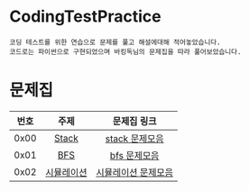 # CodingTestPractice
```
코딩 테스트를 위한 연습으로 문제를 풀고 해설에대해 적어놓았습니다.
코드로는 파이썬으로 구현되었으며 바킹독님의 문제집을 따라 풀어보았습니다.
```

# 문제집
| 번호 | 주제 | 문제집 링크 |
| :--: | :--: | :--: |
| 0x00 | [Stack](./0x00) | [stack 문제모음](https://www.acmicpc.net/workbook/view/7312) |
| 0x01 | [BFS](./0x01) | [bfs 문제모음](https://www.acmicpc.net/workbook/view/7313) |
| 0x02 | [시뮬레이션](./0x02) | [시뮬레이션 문제모음](https://www.acmicpc.net/workbook/view/7316)
